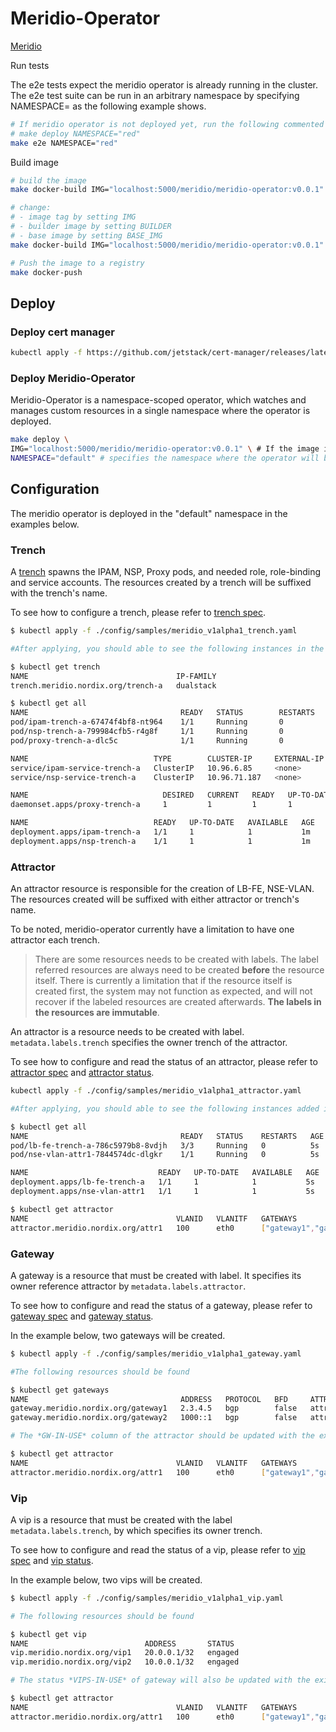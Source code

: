 # Meridio-Operator

[Meridio](https://github.com/Nordix/Meridio)

Run tests

The e2e tests expect the meridio operator is already running in the cluster. 
The e2e test suite can be run in an arbitrary namespace by specifying NAMESPACE=<desired-namespace>
as the following example shows.

```bash
# If meridio operator is not deployed yet, run the following commented command first:
# make deploy NAMESPACE="red"
make e2e NAMESPACE="red"
```

Build image

```bash
# build the image
make docker-build IMG="localhost:5000/meridio/meridio-operator:v0.0.1"

# change:
# - image tag by setting IMG
# - builder image by setting BUILDER
# - base image by setting BASE_IMG
make docker-build IMG="localhost:5000/meridio/meridio-operator:v0.0.1" BUILDER="golang:1.16" BASE_IMG="ubuntu:18.04"

# Push the image to a registry
make docker-push
```

## Deploy

### Deploy cert manager

```bash
kubectl apply -f https://github.com/jetstack/cert-manager/releases/latest/download/cert-manager.yaml
```

### Deploy Meridio-Operator

Meridio-Operator is a namespace-scoped operator, which watches and manages custom resources in a single namespace where the operator is deployed.

```bash
make deploy \
IMG="localhost:5000/meridio/meridio-operator:v0.0.1" \ # If the image is built with a specific tag
NAMESPACE="default" # specifies the namespace where the operator will be deployed, "meridio-operator-system" is used by default
```

## Configuration

The meridio operator is deployed in the "default" namespace in the examples below.

### Trench

A [trench](https://github.com/Nordix/Meridio-Operator/blob/master/config/samples/meridio_v1alpha1_trench.yaml) spawns the IPAM, NSP, Proxy pods, and needed role, role-binding and service accounts. The resources created by a trench will be suffixed with the trench's name.

To see how to configure a trench, please refer to [trench spec](https://pkg.go.dev/github.com/nordix/meridio-operator/api/v1alpha1#TrenchSpec).

```bash
$ kubectl apply -f ./config/samples/meridio_v1alpha1_trench.yaml

#After applying, you should able to see the following instances in the cluster

$ kubectl get trench
NAME                                 IP-FAMILY
trench.meridio.nordix.org/trench-a   dualstack

$ kubectl get all
NAME                                  READY   STATUS        RESTARTS   AGE
pod/ipam-trench-a-67474f4bf8-nt964    1/1     Running       0          1m
pod/nsp-trench-a-799984cfb5-r4g8f     1/1     Running       0          1m
pod/proxy-trench-a-dlc5c              1/1     Running       0          1m

NAME                            TYPE        CLUSTER-IP     EXTERNAL-IP   PORT(S)    AGE
service/ipam-service-trench-a   ClusterIP   10.96.6.85     <none>        7777/TCP   1m
service/nsp-service-trench-a    ClusterIP   10.96.71.187   <none>        7778/TCP   1m

NAME                              DESIRED   CURRENT   READY   UP-TO-DATE   AVAILABLE   NODE SELECTOR   AGE
daemonset.apps/proxy-trench-a     1         1         1       1            1           <none>          1m

NAME                            READY   UP-TO-DATE   AVAILABLE   AGE
deployment.apps/ipam-trench-a   1/1     1            1           1m
deployment.apps/nsp-trench-a    1/1     1            1           1m
```

### Attractor

An attractor resource is responsible for  the creation of LB-FE, NSE-VLAN. The resources created will be suffixed with either attractor or trench's name.

To be noted, meridio-operator currently have a limitation to have one attractor each trench.

> There are some resources needs to be created with labels. The label referred resources are always need to be created **before** the resource itself. There is currently a limitation that if the resource itself is created first, the system may not function as expected, and will not recover if the labeled resources are created afterwards.
> **The labels in the resources are immutable**.

An attractor is a resource needs to be created with label. `metadata.labels.trench` specifies the owner trench of the attractor.

To see how to configure and read the status of an attractor, please refer to [attractor spec](https://pkg.go.dev/github.com/nordix/meridio-operator/api/v1alpha1#AttractorSpec) and [attractor status](https://pkg.go.dev/github.com/nordix/meridio-operator/api/v1alpha1#AttractorStatus).

```bash
kubectl apply -f ./config/samples/meridio_v1alpha1_attractor.yaml

#After applying, you should able to see the following instances added in the cluster

$ kubectl get all
NAME                                  READY   STATUS    RESTARTS   AGE
pod/lb-fe-trench-a-786c5979b8-8vdjh   3/3     Running   0          5s
pod/nse-vlan-attr1-7844574dc-dlgkr    1/1     Running   0          5s

NAME                             READY   UP-TO-DATE   AVAILABLE   AGE
deployment.apps/lb-fe-trench-a   1/1     1            1           5s
deployment.apps/nse-vlan-attr1   1/1     1            1           5s

$ kubectl get attractor
NAME                                 VLANID   VLANITF   GATEWAYS                  GW-IN-USE   VIPS              VIPS-IN-USE   TRENCH     LB-FE
attractor.meridio.nordix.org/attr1   100      eth0      ["gateway1","gateway3"]               ["vip1","vip2"]                 trench-a   engaged

```

### Gateway

A gateway is a resource that must be created with label. It specifies its owner reference attractor by `metadata.labels.attractor`.

To see how to configure and read the status of a gateway, please refer to [gateway spec](https://pkg.go.dev/github.com/nordix/meridio-operator/api/v1alpha1#GatewaySpec) and [gateway status](https://pkg.go.dev/github.com/nordix/meridio-operator/api/v1alpha1#GatewayStatus).

In the example below, two gateways will be created.

```bash
$ kubectl apply -f ./config/samples/meridio_v1alpha1_gateway.yaml

#The following resources should be found

$ kubectl get gateways
NAME                                  ADDRESS   PROTOCOL   BFD     ATTRACTOR   STATUS    MESSAGE
gateway.meridio.nordix.org/gateway1   2.3.4.5   bgp        false   attr1       engaged
gateway.meridio.nordix.org/gateway2   1000::1   bgp        false   attr1       engaged

# The *GW-IN-USE* column of the attractor should be updated with the existing expected gateways. Shown as below

$ kubectl get attractor
NAME                                 VLANID   VLANITF   GATEWAYS                  GW-IN-USE                 VIPS              VIPS-IN-USE   TRENCH     LB-FE
attractor.meridio.nordix.org/attr1   100      eth0      ["gateway1","gateway2"]   ["gateway1","gateway2"]   ["vip1","vip2"]                 trench-a   engaged
```

### Vip

A vip is a resource that must be created with the label `metadata.labels.trench`, by which specifies its owner trench.

To see how to configure and read the status of a vip, please refer to [vip spec](https://pkg.go.dev/github.com/nordix/meridio-operator/api/v1alpha1#VipSpec) and [vip status](https://pkg.go.dev/github.com/nordix/meridio-operator/api/v1alpha1#VipStatus).

In the example below, two vips will be created.

```bash
$ kubectl apply -f ./config/samples/meridio_v1alpha1_vip.yaml

# The following resources should be found

$ kubectl get vip
NAME                          ADDRESS       STATUS
vip.meridio.nordix.org/vip1   20.0.0.1/32   engaged
vip.meridio.nordix.org/vip2   10.0.0.1/32   engaged

# The status *VIPS-IN-USE* of gateway will also be updated with the existing expected vips.

$ kubectl get attractor
NAME                                 VLANID   VLANITF   GATEWAYS                  GW-IN-USE                 VIPS              VIPS-IN-USE       TRENCH     LB-FE
attractor.meridio.nordix.org/attr1   100      eth0      ["gateway1","gateway2"]   ["gateway1","gateway2"]   ["vip1","vip2"]   ["vip1","vip2"]   trench-a   engaged
```
